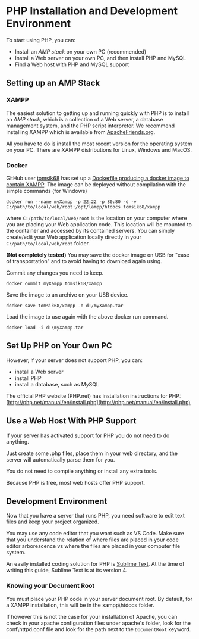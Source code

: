 
# PHP Installation and Development Environment

To start using PHP, you can:

* Install an *AMP stack* on your own PC (recommended)
* Install a Web server on your own PC, and then install PHP and MySQL
* Find a Web host with PHP and MySQL support

## Setting up an AMP Stack

### XAMPP

The easiest solution to getting up and running quickly with PHP is to install an *AMP stack*, which is a collection of a Web server, a database management system, and the PHP script interpreter. We recommend installing XAMPP which is available from [ApacheFriends.org](https://www.apachefriends.org/).

All you have to do is install the most recent version for the operating system on your PC. There are XAMPP distributions for Linux, Windows and MacOS.

### Docker 
GitHub user [tomsik68](https://github.com/tomsik68) has set up a [Dockerfile producing a docker image to contain XAMPP](https://github.com/tomsik68/docker-xampp). The image can be deployed without compilation with the simple commands (for Windows)
```
docker run --name myXampp -p 22:22 -p 80:80 -d -v C:/path/to/local/web/root:/opt/lampp/htdocs tomsik68/xampp
```
where `C:/path/to/local/web/root` is the location on your computer where you are placing your Web application code. This location will be mounted to the container and accessed by its contained servers.
You can simply create/edit your Web application locally directly in your `C:/path/to/local/web/root` folder.

**(Not completely tested)** You may save the docker image on USB for "ease of transportation" and to avoid having to download again using.

Commit any changes you need to keep.
```
docker commit myXampp tomsik68/xampp 
```
Save the image to an archive on your USB device.
```
docker save tomsik68/xampp -o d:/myXampp.tar 
```
Load the image to use again with the above docker run command.
```
docker load -i d:\myXampp.tar
```

## Set Up PHP on Your Own PC

However, if your server does not support PHP, you can:

* install a Web server
* install PHP
* install a database, such as MySQL

The official PHP website (PHP.net) has installation instructions for PHP: [http://php.net/manual/en/install.php](http://php.net/manual/en/install.php)

## Use a Web Host With PHP Support
If your server has activated support for PHP you do not 
need to do anything.

Just create some .php files, place them in your web directory, and the server 
will automatically parse them for you.

You do not need to compile anything or install any extra tools.

Because PHP is free, most web hosts offer PHP support.

## Development Environment

Now that you have a server that runs PHP, you need software to edit text files and keep your project organized.

You may use any code editor that you want such as VS Code. Make sure that you understand the relation of where files are placed in your code editor arborescence vs where the files are placed in your computer file system.

An easily installed coding solution for PHP is [Sublime Text](https://www.sublimetext.com/download). At the time of writing this guide, Sublime Text is at its version 4.

### Knowing your Document Root

You must place your PHP code in your server document root. By default, for a XAMPP installation, this will be in the xampp\htdocs folder.

If however this is not the case for your installation of Apache, you can check in your apache configuration files under apache's folder, look for the conf\httpd.conf file and look for the path next to the `DocumentRoot` keyword.
